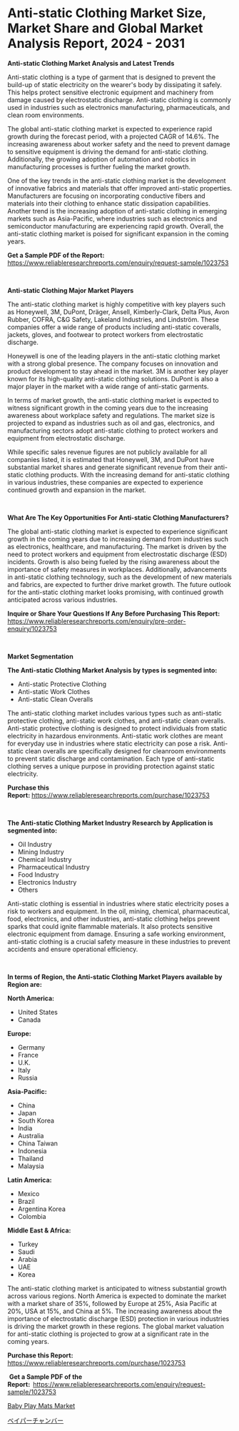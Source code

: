 <p><h1>Anti-static Clothing Market Size, Market Share and Global Market Analysis Report, 2024 - 2031</h1></p><p><strong>Anti-static Clothing Market Analysis and Latest Trends</strong></p>
<p><p>Anti-static clothing is a type of garment that is designed to prevent the build-up of static electricity on the wearer's body by dissipating it safely. This helps protect sensitive electronic equipment and machinery from damage caused by electrostatic discharge. Anti-static clothing is commonly used in industries such as electronics manufacturing, pharmaceuticals, and clean room environments.</p><p>The global anti-static clothing market is expected to experience rapid growth during the forecast period, with a projected CAGR of 14.6%. The increasing awareness about worker safety and the need to prevent damage to sensitive equipment is driving the demand for anti-static clothing. Additionally, the growing adoption of automation and robotics in manufacturing processes is further fueling the market growth.</p><p>One of the key trends in the anti-static clothing market is the development of innovative fabrics and materials that offer improved anti-static properties. Manufacturers are focusing on incorporating conductive fibers and materials into their clothing to enhance static dissipation capabilities. Another trend is the increasing adoption of anti-static clothing in emerging markets such as Asia-Pacific, where industries such as electronics and semiconductor manufacturing are experiencing rapid growth. Overall, the anti-static clothing market is poised for significant expansion in the coming years.</p></p>
<p><strong>Get a Sample PDF of the Report:&nbsp;</strong> <a href="https://www.reliableresearchreports.com/enquiry/request-sample/1023753">https://www.reliableresearchreports.com/enquiry/request-sample/1023753</a></p>
<p>&nbsp;</p>
<p><strong>Anti-static Clothing Major Market Players</strong></p>
<p><p>The anti-static clothing market is highly competitive with key players such as Honeywell, 3M, DuPont, Dräger, Ansell, Kimberly-Clark, Delta Plus, Avon Rubber, COFRA, C&G Safety, Lakeland Industries, and Lindström. These companies offer a wide range of products including anti-static coveralls, jackets, gloves, and footwear to protect workers from electrostatic discharge.</p><p>Honeywell is one of the leading players in the anti-static clothing market with a strong global presence. The company focuses on innovation and product development to stay ahead in the market. 3M is another key player known for its high-quality anti-static clothing solutions. DuPont is also a major player in the market with a wide range of anti-static garments.</p><p>In terms of market growth, the anti-static clothing market is expected to witness significant growth in the coming years due to the increasing awareness about workplace safety and regulations. The market size is projected to expand as industries such as oil and gas, electronics, and manufacturing sectors adopt anti-static clothing to protect workers and equipment from electrostatic discharge.</p><p>While specific sales revenue figures are not publicly available for all companies listed, it is estimated that Honeywell, 3M, and DuPont have substantial market shares and generate significant revenue from their anti-static clothing products. With the increasing demand for anti-static clothing in various industries, these companies are expected to experience continued growth and expansion in the market.</p></p>
<p>&nbsp;</p>
<p><strong>What Are The Key Opportunities For Anti-static Clothing Manufacturers?</strong></p>
<p><p>The global anti-static clothing market is expected to experience significant growth in the coming years due to increasing demand from industries such as electronics, healthcare, and manufacturing. The market is driven by the need to protect workers and equipment from electrostatic discharge (ESD) incidents. Growth is also being fueled by the rising awareness about the importance of safety measures in workplaces. Additionally, advancements in anti-static clothing technology, such as the development of new materials and fabrics, are expected to further drive market growth. The future outlook for the anti-static clothing market looks promising, with continued growth anticipated across various industries.</p></p>
<p><strong>Inquire or Share Your Questions If Any Before Purchasing This Report:</strong> <a href="https://www.reliableresearchreports.com/enquiry/pre-order-enquiry/1023753">https://www.reliableresearchreports.com/enquiry/pre-order-enquiry/1023753</a></p>
<p>&nbsp;</p>
<p><strong>Market Segmentation</strong></p>
<p><strong>The Anti-static Clothing Market Analysis by types is segmented into:</strong></p>
<p><ul><li>Anti-static Protective Clothing</li><li>Anti-static Work Clothes</li><li>Anti-static Clean Overalls</li></ul></p>
<p><p>The anti-static clothing market includes various types such as anti-static protective clothing, anti-static work clothes, and anti-static clean overalls. Anti-static protective clothing is designed to protect individuals from static electricity in hazardous environments. Anti-static work clothes are meant for everyday use in industries where static electricity can pose a risk. Anti-static clean overalls are specifically designed for cleanroom environments to prevent static discharge and contamination. Each type of anti-static clothing serves a unique purpose in providing protection against static electricity.</p></p>
<p><strong>Purchase this Report:&nbsp;</strong><a href="https://www.reliableresearchreports.com/purchase/1023753">https://www.reliableresearchreports.com/purchase/1023753</a></p>
<p>&nbsp;</p>
<p><strong>The Anti-static Clothing Market Industry Research by Application is segmented into:</strong></p>
<p><ul><li>Oil Industry</li><li>Mining Industry</li><li>Chemical Industry</li><li>Pharmaceutical Industry</li><li>Food Industry</li><li>Electronics Industry</li><li>Others</li></ul></p>
<p><p>Anti-static clothing is essential in industries where static electricity poses a risk to workers and equipment. In the oil, mining, chemical, pharmaceutical, food, electronics, and other industries, anti-static clothing helps prevent sparks that could ignite flammable materials. It also protects sensitive electronic equipment from damage. Ensuring a safe working environment, anti-static clothing is a crucial safety measure in these industries to prevent accidents and ensure operational efficiency.</p></p>
<p>&nbsp;</p>
<p><strong>In terms of Region, the Anti-static Clothing Market Players available by Region are:</strong></p>
<p>
    <p> <strong> North America: </strong>
        <ul>
            <li>United States</li>
            <li>Canada</li>
        </ul>
        </p> 
    <p> <strong> Europe: </strong>
        <ul>
            <li>Germany</li>
            <li>France</li>
            <li>U.K.</li>
            <li>Italy</li>
            <li>Russia</li>
        </ul>
        </p> 
    <p> <strong> Asia-Pacific: </strong>
        <ul>
            <li>China</li>
            <li>Japan</li>
            <li>South Korea</li>
            <li>India</li>
            <li>Australia</li>
            <li>China Taiwan</li>
            <li>Indonesia</li>
            <li>Thailand</li>
            <li>Malaysia</li>
        </ul>
        </p> 
    <p> <strong> Latin America: </strong>
        <ul>
            <li>Mexico</li>
            <li>Brazil</li>
            <li>Argentina Korea</li>
            <li>Colombia</li>
        </ul>
        </p> 
    <p> <strong> Middle East & Africa: </strong>
        <ul>
            <li>Turkey</li>
            <li>Saudi</li>
            <li>Arabia</li>
            <li>UAE</li>
            <li>Korea</li>
        </ul>
    </p>
    </p>
<p><p>The anti-static clothing market is anticipated to witness substantial growth across various regions. North America is expected to dominate the market with a market share of 35%, followed by Europe at 25%, Asia Pacific at 20%, USA at 15%, and China at 5%. The increasing awareness about the importance of electrostatic discharge (ESD) protection in various industries is driving the market growth in these regions. The global market valuation for anti-static clothing is projected to grow at a significant rate in the coming years.</p></p>
<p><strong>Purchase this Report: </strong><a href="https://www.reliableresearchreports.com/purchase/1023753">https://www.reliableresearchreports.com/purchase/1023753</a></p>
<p>&nbsp;<strong>Get a Sample PDF of the Report:&nbsp;&nbsp;</strong><a href="https://www.reliableresearchreports.com/enquiry/request-sample/1023753">https://www.reliableresearchreports.com/enquiry/request-sample/1023753</a></p>
<p><strong></strong></p>
<p><p><a href="https://github.com/RoccoManning/Market-Research-Report-List-4/blob/main/baby-play-mats-market.md">Baby Play Mats Market</a></p><p><a href="https://github.com/oqxogxyvqe90775/Market-Research-Report-List-1/blob/main/99067716972.md">ベイパーチャンバー</a></p></p>